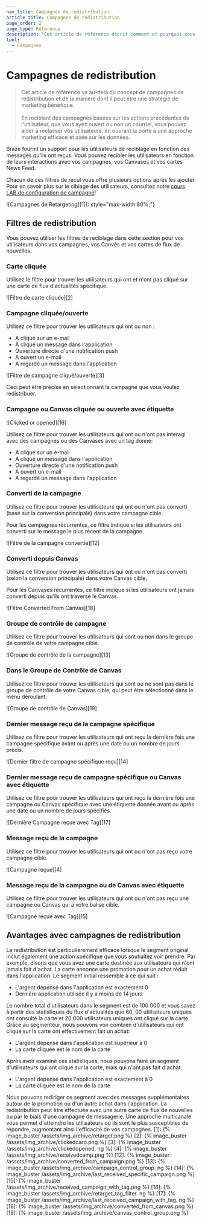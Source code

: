 ```yaml
---
nav_title: Campagnes de redistribution
article_title: Campagnes de redistribution
page_order: 2
page_type: Référence
description: "Cet article de référence décrit comment et pourquoi vous devriez envisager des campagnes de redistribution basées sur les messages reçus par vos utilisateurs."
tool:
  - Campagnes
---
```


# Campagnes de redistribution

> Cet article de référence va au-delà du concept de campagnes de redistribution et de la manière dont il peut être une stratégie de marketing bénéfique. <br> <br> En reciblant des campagnes basées sur les actions précédentes de l'utilisateur, que vous ayez ouvert ou non un courriel, vous pouvez aider à reclasser vos utilisateurs, en ouvrant la porte à une approche marketing efficace et axée sur les données.

Braze fournit un support pour les utilisateurs de reciblage en fonction des messages qu'ils ont reçus. Vous pouvez recibler les utilisateurs en fonction de leurs interactions avec vos campagnes, vos Canvases et vos cartes News Feed.

Chacun de ces filtres de recul vous offre plusieurs options après les ajouter. Pour en savoir plus sur le ciblage des utilisateurs, consultez notre [cours LAB de configuration de campagne](http://lab.braze.com/campaign-setup-delivery-targeting-conversions)!

!\[Campagnes de Retargeting\]\[1\]{: style="max-width:80%;"}

## Filtres de redistribution

Vous pouvez utiliser les filtres de reciblage dans cette section pour vos utilisateurs dans vos campagnes, vos Canvès et vos cartes de flux de nouvelles.

### Carte cliquée

Utilisez le filtre pour trouver les utilisateurs qui ont et n'ont pas cliqué sur une carte de flux d'actualités spécifique.

!\[Filtre de carte cliquée\]\[2\]

### Campagne cliquée/ouverte

Utilisez ce filtre pour trouver les utilisateurs qui ont ou non :

- A cliqué sur un e-mail
- A cliqué un message dans l'application
- Ouverture directe d'une notification push
- A ouvert un e-mail
- A regardé un message dans l'application

!\[Filtre de campagne cliqué/ouverte\]\[3\]

Ceci peut être précisé en sélectionnant la campagne que vous voulez redistribuer.

### Campagne ou Canvas cliquée ou ouverte avec étiquette

!\[Clicked or opened\]\[16\]

Utilisez ce filtre pour trouver les utilisateurs qui ont ou n'ont pas interagi avec des campagnes ou des Canvases avec un tag donné:

- A cliqué sur un e-mail
- A cliqué un message dans l'application
- Ouverture directe d'une notification push
- A ouvert un e-mail
- A regardé un message dans l'application

### Converti de la campagne

Utilisez ce filtre pour trouver les utilisateurs qui ont ou n'ont pas converti (basé sur la conversion principale) dans votre campagne cible.

Pour les campagnes récurrentes, ce filtre indique si les utilisateurs ont converti sur le message le plus récent de la campagne.

!\[Filtre de la campagne convertie\]\[12\]

### Converti depuis Canvas

Utilisez ce filtre pour trouver les utilisateurs qui ont ou n'ont pas converti (selon la conversion principale) dans votre Canvas cible.

Pour les Canvases récurrentes, ce filtre indique si les utilisateurs ont jamais converti depuis qu'ils ont traversé le Canvas.

!\[Filtre Converted From Canvas\]\[18\]

### Groupe de contrôle de campagne

Utilisez ce filtre pour trouver les utilisateurs qui sont ou non dans le groupe de contrôle de votre campagne cible.

!\[Groupe de contrôle de la campagne\]\[13\]

### Dans le Groupe de Contrôle de Canvas

Utilisez ce filtre pour trouver les utilisateurs qui sont ou ne sont pas dans le groupe de contrôle de votre Canvas cible, qui peut être sélectionné dans le menu déroulant.

!\[Groupe de contrôle de Canvas\]\[19\]

### Dernier message reçu de la campagne spécifique

Utilisez ce filtre pour trouver les utilisateurs qui ont reçu la dernière fois une campagne spécifique avant ou après une date ou un nombre de jours précis.

!\[Dernier filtre de campagne spécifique reçu\]\[14\]

### Dernier message reçu de campagne spécifique ou Canvas avec étiquette

Utilisez ce filtre pour trouver les utilisateurs qui ont reçu la dernière fois une campagne ou Canvas spécifique avec une étiquette donnée avant ou après une date ou un nombre de jours spécifiés.

!\[Dernière Campagne reçue avec Tag\]\[17\]

### Message reçu de la campagne

Utilisez ce filtre pour trouver les utilisateurs qui ont ou n'ont pas reçu votre campagne cible.

!\[Campagne reçue\]\[4\]

### Message reçu de la campagne ou de Canvas avec étiquette

Utilisez ce filtre pour trouver les utilisateurs qui ont ou n'ont pas reçu une campagne ou Canvas qui a votre balise cible.

!\[Campagne reçue avec Tag\]\[15\]

## Avantages avec campagnes de redistribution

La redistribution est particulièrement efficace lorsque le segment original inclut également une action spécifique que vous souhaitez voir prendre. Par exemple, disons que vous avez une carte destinée aux utilisateurs qui n'ont jamais fait d'achat. La carte annonce une promotion pour un achat réduit dans l'application. Le segment initial ressemble à ce qui suit :

- L'argent dépensé dans l'application est exactement 0
- Dernière application utilisée il y a moins de 14 jours

Le nombre total d'utilisateurs dans le segment est de 100 000 et vous savez à partir des statistiques du flux d'actualités que 60, 00 utilisateurs uniques ont consulté la carte et 20 000 utilisateurs uniques ont cliqué sur la carte. Grâce au segmenteur, nous pouvons voir combien d'utilisateurs qui ont cliqué sur la carte ont effectivement fait un achat:

- L'argent dépensé dans l'application est supérieur à 0
- La carte cliquée est le nom de la carte

Après avoir examiné ces statistiques, nous pouvons faire un segment d'utilisateurs qui ont cliqué sur la carte, mais qui n'ont pas fait d'achat:

- L'argent dépensé dans l'application est exactement à 0
- La carte cliquée est le nom de la carte

Nous pouvons rediriger ce segment avec des messages supplémentaires autour de la promotion ou d'un autre achat dans l'application. La redistribution peut être effectuée avec une autre carte de flux de nouvelles ou par le biais d'une campagne de messagerie. Une approche multicanale vous permet d'atteindre les utilisateurs où ils sont le plus susceptibles de répondre, augmentant ainsi l'efficacité de vos campagnes.
[1]: {% image_buster /assets/img_archive/retarget.png %} [2]: {% image_buster /assets/img_archive/clickedcard.png %} [3]: {% image_buster /assets/img_archive/clickedopened. ng %} [4]: {% image_buster /assets/img_archive/receivedcamp.png %} [12]: {% image_buster /assets/img_archive/converted_from_campaign.png %} [13]: {% image_buster /assets/img_archive/campaign_control_group. ng %} [14]: {% image_buster /assets/img_archive/last_received_specific_campaign.png %} [15]: {% image_buster /assets/img_archive/received_campaign_with_tag.png %} [16]: {% image_buster /assets/img_archive/retarget_tag_filter. ng %} [17]: {% image_buster /assets/img_archive/last_received_campaign_with_tag. ng %} [18]: {% image_buster /assets/img_archive/converted_from_canvas.png %} [19]: {% image_buster /assets/img_archive/canvas_control_group.png %}
